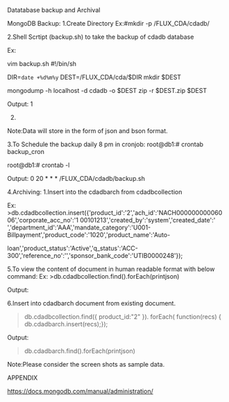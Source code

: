 Datatabase backup and Archival

MongoDB Backup: 1.Create Directory
Ex:#mkdir -p /FLUX_CDA/cdadb/

2.Shell Scrtipt (backup.sh) to take the backup of cdadb database

Ex:

vim backup.sh #!/bin/sh

DIR=`date +%d%m%y` DEST=/FLUX_CDA/cda/$DIR mkdir $DEST

mongodump -h localhost -d cdadb -o $DEST zip -r $DEST.zip $DEST




Output:
1








2.





Note:Data will store in the form of json and bson format.

3.To Schedule the backup daily 8 pm in cronjob: root@db1:# crontab backup_cron

root@db1:# crontab -l

Output:
0 20 * * *	/FLUX_CDA/cdadb/backup.sh









4.Archiving:
1.Insert into the cdadbarch from cdadbcollection

Ex: >db.cdadbcollection.insert({'product_id':'2','ach_id':'NACH00000000006006','corporate_acc_no':'1 00101213','created_by':'system','created_date':' ','department_id':'AAA','mandate_category':'U001-Billpayment','product_code':'1020','product_name':'Auto-

loan','product_status':'Active','q_status':'ACC-300','reference_no':'','sponsor_bank_code':'UTIB0000248'});




5.To view the content of document in human readable format with below command:
Ex: >db.cdadbcollection.find().forEach(printjson)

Output:





































6.Insert into cdadbarch document from existing document.

> db.cdadbcollection.find({ product_id:"2" }). forEach( function(recs) { db.cdadbarch.insert(recs);});


Output:
> db.cdadbarch.find().forEach(printjson)




















Note:Please consider the screen shots as sample data.


APPENDIX

https://docs.mongodb.com/manual/administration/
